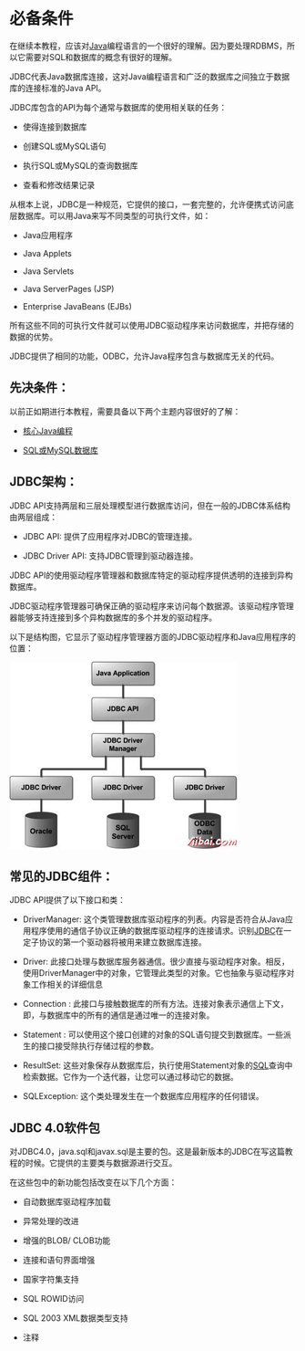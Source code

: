 # 必备条件

在继续本教程，应该对[Java](http://www.yiibai.com/java/)编程语言的一个很好的理解。因为要处理RDBMS，所以它需要对SQL和数据库的概念有很好的理解。

JDBC代表Java数据库连接，这对Java编程语言和广泛的数据库之间独立于数据库的连接标准的Java API。

JDBC库包含的API为每个通常与数据库的使用相关联的任务：

*   使得连接到数据库

*   创建SQL或MySQL语句

*   执行SQL或MySQL的查询数据库

*   查看和修改结果记录

从根本上说，JDBC是一种规范，它提供的接口，一套完整的，允许便携式访问底层数据库。可以用Java来写不同类型的可执行文件，如：

*   Java应用程序

*   Java Applets

*   Java Servlets

*   Java ServerPages (JSP)

*   Enterprise JavaBeans (EJBs)

所有这些不同的可执行文件就可以使用JDBC驱动程序来访问数据库，并把存储的数据的优势。

JDBC提供了相同的功能，ODBC，允许Java程序包含与数据库无关的代码。

## 先决条件：

以前正如期进行本教程，需要具备以下两个主题内容很好的了解：

*   [核心Java编程](http://www.yiibai.com/java/index.html)

*   [SQL或MySQL数据库](http://www.yiibai.com/mysql/index.html)

## JDBC架构：

JDBC API支持两层和三层处理模型进行数据库访问，但在一般的JDBC体系结构由两层组成：

*   JDBC API: 提供了应用程序对JDBC的管理连接。

*   JDBC Driver API: 支持JDBC管理到驱动器连接。

JDBC API的使用驱动程序管理器和数据库特定的驱动程序提供透明的连接到异构数据库。

JDBC驱动程序管理器可确保正确的驱动程序来访问每个数据源。该驱动程序管理器能够支持连接到多个异构数据库的多个并发的驱动程序。

以下是结构图，它显示了驱动程序管理器方面的JDBC驱动程序和Java应用程序的位置：

![JDBC Architecture](../img/21591Q624-0.jpg)

## 常见的JDBC组件：

JDBC API提供了以下接口和类：

*   DriverManager: 这个类管理数据库驱动程序的列表。内容是否符合从Java应用程序使用的通信子协议正确的数据库驱动程序的连接请求。识别[JDBC](http://www.yiibai.com/jdbc/)在一定子协议的第一个驱动器将被用来建立数据库连接。

*   Driver: 此接口处理与数据库服务器通信。很少直接与驱动程序对象。相反，使用DriverManager中的对象，它管理此类型的对象。它也抽象与驱动程序对象工作相关的详细信息

*   Connection : 此接口与接触数据库的所有方法。连接对象表示通信上下文，即，与数据库中的所有的通信是通过唯一的连接对象。

*   Statement : 可以使用这个接口创建的对象的SQL语句提交到数据库。一些派生的接口接受除执行存储过程的参数。

*   ResultSet: 这些对象保存从数据库后，执行使用Statement对象的[SQL](http://www.yiibai.com/sql/)查询中检索数据。它作为一个迭代器，让您可以通过移动它的数据。

*   SQLException: 这个类处理发生在一个数据库应用程序的任何错误。

## JDBC 4.0软件包

对JDBC4.0，java.sql和javax.sql是主要的包。这是最新版本的JDBC在写这篇教程的时候。它提供的主要类与数据源进行交互。

在这些包中的新功能包括改变在以下几个方面：

*   自动数据库驱动程序加载

*   异常处理的改进

*   增强的BLOB/ CLOB功能

*   连接和语句界面增强

*   国家字符集支持

*   SQL ROWID访问

*   SQL 2003 XML数据类型支持

*   注释
